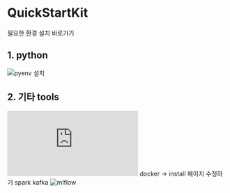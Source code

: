 # QuickStartKit

필요한 환경 설치 바로가기

## 1. python

![pyenv 설치]()

## 2. 기타 tools

![airflow](https://github.com/duri-wip/Airflow101/blob/main/02.Installation.md)
docker -> install 페이지 수정하기
spark
kafka
![mlflow]()
